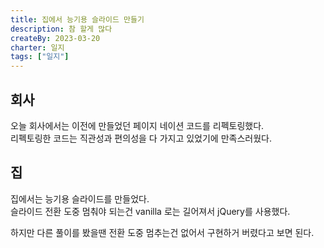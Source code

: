 ```yaml
---
title: 집에서 능기용 슬라이드 만들기
description: 참 할게 많다
createBy: 2023-03-20
charter: 일지
tags: ["일지"]
---
```


## 회사

오늘 회사에서는 이전에 만들었던 페이지 네이션 코드를 리펙토링했다.                    
리펙토링한 코드는 직관성과 편의성을 다 가지고 있었기에 만족스러웠다.       

## 집 

집에서는 능기용 슬라이드를 만들었다.      
슬라이드 전환 도중 멈춰야 되는건 vanilla 로는 길어져서 jQuery를 사용했다.                         

하지만 다른 풀이를 봤을땐 전환 도중 멈추는건 없어서 구현하거 버렸다고 보면 된다.

